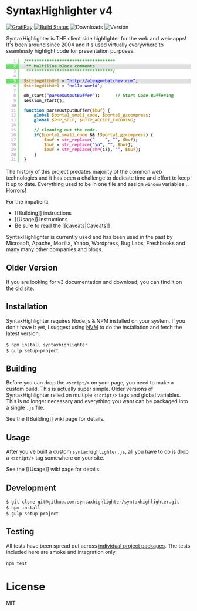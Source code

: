 # SyntaxHighlighter v4

[![GratiPay](https://img.shields.io/gratipay/user/alexgorbatchev.svg)](https://gratipay.com/alexgorbatchev/)
[![Build Status](https://travis-ci.org/syntaxhighlighter/theme-swift.svg)](https://travis-ci.org/syntaxhighlighter/syntaxhighlighter)
![Downloads](https://img.shields.io/npm/dm/syntaxhighlighter.svg)
![Version](https://img.shields.io/npm/v/syntaxhighlighter.svg)

SyntaxHighlighter is THE client side highlighter for the web and web-apps! It's been around since 2004 and it's used virtually everywhere to seamlessly highlight code for presentation purposes.

<img src="screenshot.png" width="640"/>

The history of this project predates majority of the common web technologies and it has been a challenge to dedicate time and effort to keep it up to date. Everything used to be in one file and assign `window` variables... Horrors!

For the impatient:

* [[Building]] instructions
* [[Usage]] instructions
* Be sure to read the [[caveats|Caveats]]

SyntaxHighlighter is currently used and has been used in the past by Microsoft, Apache, Mozilla, Yahoo, Wordpress, Bug Labs, Freshbooks and many many other companies and blogs.

## Older Version

If you are looking for v3 documentation and download, you can find it on the [old site](alexgorbatchev.com/SyntaxHighlighter).

## Installation

SyntaxHighlighter requires Node.js & NPM installed on your system. If you don't have it yet, I suggest using [NVM](https://github.com/creationix/nvm) to do the installation and fetch the latest version.

```
$ npm install syntaxhighlighter
$ gulp setup-project
```

## Building

Before you can drop the `<script/>` on your page, you need to make a custom build. This is actually super simple. Older versions of SyntaxHighlighter relied on multiple `<script/>` tags and global variables. This is no longer necessary and everything you want can be packaged into a single `.js` file.

See the [[Building]] wiki page for details.

## Usage

After you've built a custom `syntaxhighlighter.js`, all you have to do is drop a `<script/>` tag somewhere on your site.

See the [[Usage]] wiki page for details.

## Development

```
$ git clone git@github.com:syntaxhighlighter/syntaxhighlighter.git
$ npm install
$ gulp setup-project
```

## Testing

All tests have been spread out across [individual project packages](https://github.com/syntaxhighlighter). The tests included here are smoke and integration only.

```
npm test
```

# License

MIT

